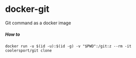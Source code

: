 # docker-git
Git command as a docker image

##### How to

    docker run -u $(id -u):$(id -g) -v "$PWD":/git:z --rm -it coolersport/git clone
